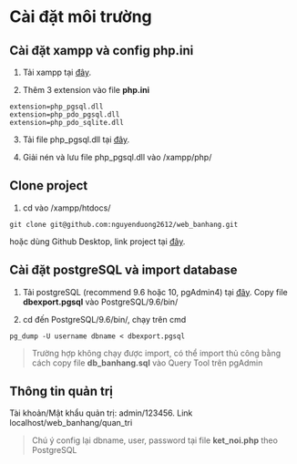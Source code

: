 # Cài đặt môi trường

## Cài đặt xampp và config php.ini
1. Tải xampp tại [đây](https://www.apachefriends.org/index.html).

2. Thêm 3 extension vào file **php.ini**
```
extension=php_pgsql.dll
extension=php_pdo_pgsql.dll
extension=php_pdo_sqlite.dll
```

3. Tải file php_pgsql.dll tại [đây](http://www.dlldownloader.com/php_pgsql-dll/?fbclid=IwAR2fY0K4Xb0dTllX-velUR0glBBWfKTTicmsCsVrYU0VaoiNb5HeIwsmQSg/).

4. Giải nén và lưu file php_pgsql.dll vào /xampp/php/

## Clone project
1. cd vào /xampp/htdocs/
```
git clone git@github.com:nguyenduong2612/web_banhang.git
```
hoặc dùng Github Desktop, link project tại [đây](https://github.com/nguyenduong2612/web_banhang).

## Cài đặt postgreSQL và import database
1. Tải postgreSQL (recommend 9.6 hoặc 10, pgAdmin4) tại [đây](https://www.enterprisedb.com/downloads/postgres-postgresql-downloads).
Copy file **dbexport.pgsql** vào PostgreSQL/9.6/bin/

2. cd đến PostgreSQL/9.6/bin/, chạy trên cmd
```
pg_dump -U username dbname < dbexport.pgsql
```
> Trường hợp không chạy được import, có thể import thủ công bằng cách copy file **db_banhang.sql** vào Query Tool trên pgAdmin

## Thông tin quản trị

Tài khoản/Mật khẩu quản trị: admin/123456. Link localhost/web_banhang/quan_tri
> Chú ý config lại dbname, user, password tại file **ket_noi.php** theo PostgreSQL

